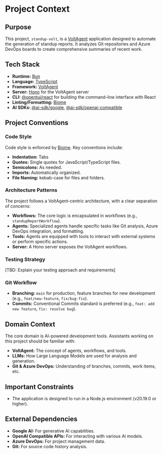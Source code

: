 # Project Context

## Purpose

This project, `standup-volt`, is a [VoltAgent](https://voltagent.com/) application designed to automate the generation of standup reports. It analyzes Git repositories and Azure DevOps boards to create comprehensive summaries of recent work.

## Tech Stack

- **Runtime:** [Bun](https://bun.sh/)
- **Language:** [TypeScript](https://www.typescriptlang.org/)
- **Framework:** [VoltAgent](https://voltagent.com/)
- **Server:** [Hono](https://hono.dev/) for the VoltAgent server
- **CLI:** [@opentui/react](https://github.com/OpenTUI/OpenTUI) for building the command-line interface with React
- **Linting/Formatting:** [Biome](https://biomejs.dev/)
- **AI SDKs:** [@ai-sdk/google](https://www.npmjs.com/package/@ai-sdk/google), [@ai-sdk/openai-compatible](https://www.npmjs.com/package/@ai-sdk/openai-compatible)

## Project Conventions

### Code Style

Code style is enforced by [Biome](https://biomejs.dev/). Key conventions include:

- **Indentation:** Tabs
- **Quotes:** Single quotes for JavaScript/TypeScript files.
- **Semicolons:** As needed.
- **Imports:** Automatically organized.
- **File Naming:** kebab-case for files and folders.

### Architecture Patterns

The project follows a VoltAgent-centric architecture, with a clear separation of concerns:

- **Workflows:** The core logic is encapsulated in workflows (e.g., `standupReportWorkflow`).
- **Agents:** Specialized agents handle specific tasks like Git analysis, Azure DevOps integration, and formatting.
- **Tools:** Agents are equipped with tools to interact with external systems or perform specific actions.
- **Server:** A Hono server exposes the VoltAgent workflows.

### Testing Strategy

[TBD: Explain your testing approach and requirements]

### Git Workflow

- **Branching:** `main` for production, feature branches for new development (e.g., `feat/new-feature`, `fix/bug-fix`).
- **Commits:** Conventional Commits standard is preferred (e.g., `feat: add new feature`, `fix: resolve bug`).

## Domain Context

The core domain is AI-powered development tools. Assistants working on this project should be familiar with:

- **VoltAgent:** The concept of agents, workflows, and tools.
- **LLMs:** How Large Language Models are used for analysis and generation.
- **Git & Azure DevOps:** Understanding of branches, commits, work items, etc.

## Important Constraints

- The application is designed to run in a Node.js environment (v20.19.0 or higher).

## External Dependencies

- **Google AI:** For generative AI capabilities.
- **OpenAI Compatible APIs:** For interacting with various AI models.
- **Azure DevOps:** For project management data.
- **Git:** For source code history analysis.
